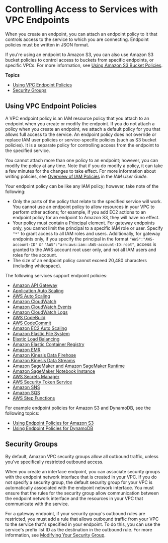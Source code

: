 # Controlling Access to Services with VPC Endpoints<a name="vpc-endpoints-access"></a>

When you create an endpoint, you can attach an endpoint policy to it that controls access to the service to which you are connecting\. Endpoint policies must be written in JSON format\.

If you're using an endpoint to Amazon S3, you can also use Amazon S3 bucket policies to control access to buckets from specific endpoints, or specific VPCs\. For more information, see [Using Amazon S3 Bucket Policies](vpc-endpoints-s3.md#vpc-endpoints-s3-bucket-policies)\.

**Topics**
+ [Using VPC Endpoint Policies](#vpc-endpoint-policies)
+ [Security Groups](#vpc-endpoints-security-groups)

## Using VPC Endpoint Policies<a name="vpc-endpoint-policies"></a>

A VPC endpoint policy is an IAM resource policy that you attach to an endpoint when you create or modify the endpoint\. If you do not attach a policy when you create an endpoint, we attach a default policy for you that allows full access to the service\. An endpoint policy does not override or replace IAM user policies or service\-specific policies \(such as S3 bucket policies\)\. It is a separate policy for controlling access from the endpoint to the specified service\. 

You cannot attach more than one policy to an endpoint; however, you can modify the policy at any time\. Note that if you do modify a policy, it can take a few minutes for the changes to take effect\. For more information about writing policies, see [Overview of IAM Policies](https://docs.aws.amazon.com/IAM/latest/UserGuide/PoliciesOverview.html) in the *IAM User Guide*\.

Your endpoint policy can be like any IAM policy; however, take note of the following:
+ Only the parts of the policy that relate to the specified service will work\. You cannot use an endpoint policy to allow resources in your VPC to perform other actions; for example, if you add EC2 actions to an endpoint policy for an endpoint to Amazon S3, they will have no effect\. 
+ Your policy must contain a [Principal](https://docs.aws.amazon.com/IAM/latest/UserGuide/reference_policies_elements_principal.html) element\. For gateway endpoints only, you cannot limit the principal to a specific IAM role or user\. Specify `"*"` to grant access to all IAM roles and users\. Additionally, for gateway endpoints only, if you specify the principal in the format `"AWS":"AWS-account-ID"` or `"AWS":"arn:aws:iam::AWS-account-ID:root"`, access is granted to the AWS account root user only, and not all IAM users and roles for the account\.
+ The size of an endpoint policy cannot exceed 20,480 characters \(including whitespace\)\.

The following services support endpoint policies:
+ [Amazon API Gateway](https://docs.aws.amazon.com/apigateway/latest/developerguide/apigateway-vpc-endpoint-policies.html)
+ [Application Auto Scaling](https://docs.aws.amazon.com/autoscaling/application/userguide/application-auto-scaling-vpc-endpoints.html)
+ [AWS Auto Scaling](https://docs.aws.amazon.com/autoscaling/plans/userguide/aws-auto-scaling-vpc-endpoints.html)
+ [Amazon CloudWatch](https://docs.aws.amazon.com/AmazonCloudWatch/latest/monitoring/cloudwatch-and-interface-VPC.html)
+ [Amazon CloudWatch Events](https://docs.aws.amazon.com/AmazonCloudWatch/latest/events/cloudwatch-events-and-interface-VPC.html)
+ [Amazon CloudWatch Logs](https://docs.aws.amazon.com/AmazonCloudWatch/latest/logs/cloudwatch-logs-and-interface-VPC.html#CloudWatchLogs-VPC-endpoint-policy)
+ [AWS CodeBuild](https://docs.aws.amazon.com/codebuild/latest/userguide/use-vpc-endpoints-with-codebuild.html#creating-vpc-endpoint-policy)
+ [AWS CodeCommit](https://docs.aws.amazon.com/codecommit/latest/userguide/codecommit-and-interface-VPC.html#create-vpc-endpoint-policy-for-codecommit)
+ [Amazon EC2 Auto Scaling](https://docs.aws.amazon.com/autoscaling/ec2/userguide/ec2-auto-scaling-vpc-endpoints.html)
+ [Amazon Elastic File System](https://docs.aws.amazon.com/efs/latest/ug/efs-vpc-endpoints.html#create-vpce-policy-efs)
+ [Elastic Load Balancing](https://docs.aws.amazon.com/elasticloadbalancing/latest/userguide/load-balancer-vpc-endpoints.html)
+ [Amazon Elastic Container Registry](https://docs.aws.amazon.com/AmazonECR/latest/userguide/vpc-endpoints.html#ecr-vpc-endpoint-policy)
+ [Amazon EMR](https://docs.aws.amazon.com/emr/latest/ManagementGuide/interface-vpc-endpoint.html#api-private-link-policy)
+ [Amazon Kinesis Data Firehose](https://docs.aws.amazon.com/firehose/latest/dev/vpc.html)
+ [Amazon Kinesis Data Streams](https://docs.aws.amazon.com/streams/latest/dev/vpc.html#interface-vpc-endpoints-policies)
+ [Amazon SageMaker and Amazon SageMaker Runtime](https://docs.aws.amazon.com/sagemaker/latest/dg/interface-vpc-endpoint.html#api-private-link-policy)
+ [Amazon SageMaker Notebook Instance](https://docs.aws.amazon.com/sagemaker/latest/dg/notebook-interface-endpoint.html#nbi-private-link-policy)
+ [AWS Secrets Manager ](https://docs.aws.amazon.com/secretsmanager/latest/userguide/vpc-endpoint-overview.html#vpc-endpoint-policy)
+ [AWS Security Token Service](https://docs.aws.amazon.com/IAM/latest/UserGuide/id_credentials_sts_vpce.html)
+ [Amazon SNS](https://docs.aws.amazon.com/sns/latest/dg/sns-vpc-endpoint-policy.html)
+ [Amazon SQS](https://docs.aws.amazon.com/AWSSimpleQueueService/latest/SQSDeveloperGuide/sqs-internetwork-traffic-privacy.html#sqs-vpc-endpoint-policy)
+ [AWS Step Functions](https://docs.aws.amazon.com/step-functions/latest/dg/vpc-iam.html)

For example endpoint policies for Amazon S3 and DynamoDB, see the following topics:
+ [Using Endpoint Policies for Amazon S3](vpc-endpoints-s3.md#vpc-endpoints-policies-s3)
+ [Using Endpoint Policies for DynamoDB](vpc-endpoints-ddb.md#vpc-endpoints-policies-ddb)

## Security Groups<a name="vpc-endpoints-security-groups"></a>

By default, Amazon VPC security groups allow all outbound traffic, unless you've specifically restricted outbound access\. 

When you create an interface endpoint, you can associate security groups with the endpoint network interface that is created in your VPC\. If you do not specify a security group, the default security group for your VPC is automatically associated with the endpoint network interface\. You must ensure that the rules for the security group allow communication between the endpoint network interface and the resources in your VPC that communicate with the service\.

For a gateway endpoint, if your security group's outbound rules are restricted, you must add a rule that allows outbound traffic from your VPC to the service that's specified in your endpoint\. To do this, you can use the service's prefix list ID as the destination in the outbound rule\. For more information, see [Modifying Your Security Group](vpce-gateway.md#vpc-endpoints-security)\.